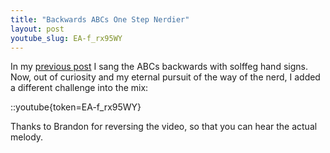 ```yaml
---
title: "Backwards ABCs One Step Nerdier"
layout: post
youtube_slug: EA-f_rx95WY
---
```


In my [previous post](/blog/the-abcs-backwards/) I sang the ABCs backwards with solffeg hand signs. Now, out of curiosity and my eternal pursuit of the way of the nerd, I added a different challenge into the mix:

::youtube{token=EA-f_rx95WY}

Thanks to Brandon for reversing the video, so that you can hear the actual melody.
